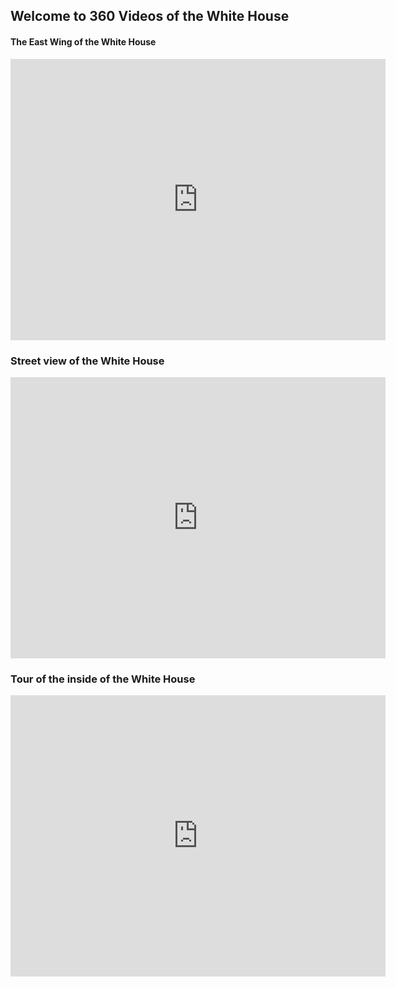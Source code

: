 ## Welcome to 360 Videos of the White House

#### The East Wing of the White House
<iframe src="https://www.google.com/maps/embed?pb=!4v1644901138504!6m8!1m7!1sF2hegJvfzFoAAARNtYvhDQ!2m2!1d38.89767490737557!2d-77.03567946646646!3f0!4f0!5f0.7820865974627469" width="600" height="450" style="border:0;" allowfullscreen="" loading="lazy"></iframe>

### Street view of the White House
<iframe src="https://www.google.com/maps/embed?pb=!4v1644901455458!6m8!1m7!1sCAoSLEFGMVFpcE5RYzlvXzNCZjhNaWlIdnZGaGpjY053aWRMLWdLeTZOdEVQTzJI!2m2!1d38.8986577!2d-77.0365496!3f214.08518809727832!4f-0.481834080081498!5f0.7820865974627469" width="600" height="450" style="border:0;" allowfullscreen="" loading="lazy"></iframe>

### Tour of the inside of the White House
<iframe src="https://www.google.com/maps/embed?pb=!4v1644901664887!6m8!1m7!1sCAoSLEFGMVFpcFA3c1NVTHNTa1c4SlZoLW5neWcyMHNfQ01tVFQ2dFMwZFZLWHNF!2m2!1d38.8977342!2d-77.0365781!3f161.26567446273125!4f-10.900568273805902!5f0.7820865974627469" width="600" height="450" style="border:0;" allowfullscreen="" loading="lazy"></iframe>
